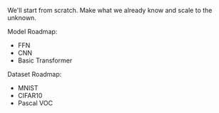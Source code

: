 We'll start from scratch.
Make what we already know and scale to the unknown.

Model Roadmap:
- FFN
- CNN
- Basic Transformer

Dataset Roadmap:
- MNIST
- CIFAR10
- Pascal VOC